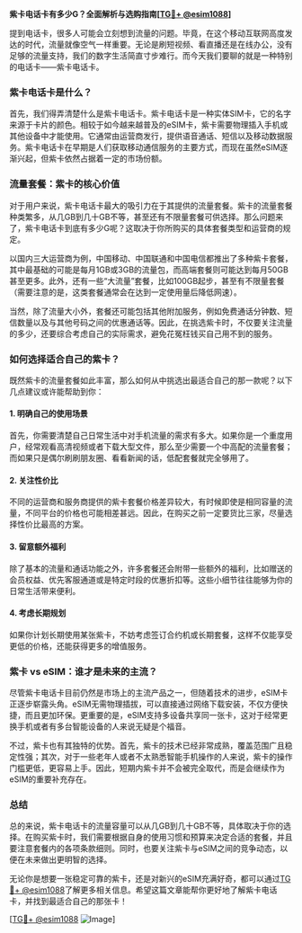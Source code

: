 **紫卡电话卡有多少G？全面解析与选购指南[[TG💪+ @esim1088](https://t.me/s/esim1088)]**

提到电话卡，很多人可能会立刻想到流量的问题。毕竟，在这个移动互联网高度发达的时代，流量就像空气一样重要。无论是刷短视频、看直播还是在线办公，没有足够的流量支持，我们的数字生活简直寸步难行。而今天我们要聊的就是一种特别的电话卡——紫卡电话卡。

### 紫卡电话卡是什么？

首先，我们得弄清楚什么是紫卡电话卡。紫卡电话卡是一种实体SIM卡，它的名字来源于卡片的颜色。相较于如今越来越普及的eSIM卡，紫卡需要物理插入手机或其他设备中才能使用。它通常由运营商发行，提供语音通话、短信以及移动数据服务。紫卡电话卡在早期是人们获取移动通信服务的主要方式，而现在虽然eSIM逐渐兴起，但紫卡依然占据着一定的市场份额。

### 流量套餐：紫卡的核心价值

对于用户来说，紫卡电话卡最大的吸引力在于其提供的流量套餐。紫卡的流量套餐种类繁多，从几GB到几十GB不等，甚至还有不限量套餐可供选择。那么问题来了，紫卡电话卡到底有多少G呢？这取决于你所购买的具体套餐类型和运营商的规定。

以国内三大运营商为例，中国移动、中国联通和中国电信都推出了多种紫卡套餐，其中最基础的可能是每月1GB或3GB的流量包，而高端套餐则可能达到每月50GB甚至更多。此外，还有一些“大流量”套餐，比如100GB起步，甚至有不限量套餐（需要注意的是，这类套餐通常会在达到一定使用量后降低网速）。

当然，除了流量大小外，套餐还可能包括其他附加服务，例如免费通话分钟数、短信数量以及与其他号码之间的优惠通话等。因此，在挑选紫卡时，不仅要关注流量的多少，还要综合考虑自己的实际需求，避免花冤枉钱买自己用不到的服务。

### 如何选择适合自己的紫卡？

既然紫卡的流量套餐如此丰富，那么如何从中挑选出最适合自己的那一款呢？以下几点建议或许能帮助到你：

#### 1. **明确自己的使用场景**
首先，你需要清楚自己日常生活中对手机流量的需求有多大。如果你是一个重度用户，经常观看高清视频或者下载大型文件，那么至少需要一个中高配的流量套餐；而如果只是偶尔刷刷朋友圈、看看新闻的话，低配套餐就完全够用了。

#### 2. **关注性价比**
不同的运营商和服务商提供的紫卡套餐价格差异较大，有时候即使是相同容量的流量，不同平台的价格也可能相差甚远。因此，在购买之前一定要货比三家，尽量选择性价比最高的方案。

#### 3. **留意额外福利**
除了基本的流量和通话功能之外，许多套餐还会附带一些额外的福利，比如赠送的会员权益、优先客服通道或是特定时段的优惠折扣等。这些小细节往往能够为你的日常生活带来便利。

#### 4. **考虑长期规划**
如果你计划长期使用某张紫卡，不妨考虑签订合约机或长期套餐，这样不仅能享受更低的价格，还能获得更多的增值服务。

### 紫卡 vs eSIM：谁才是未来的主流？

尽管紫卡电话卡目前仍然是市场上的主流产品之一，但随着技术的进步，eSIM卡正逐步崭露头角。eSIM无需物理插拔，可以直接通过网络下载安装，不仅方便快捷，而且更加环保。更重要的是，eSIM支持多设备共享同一张卡，这对于经常更换手机或者有多台智能设备的人来说无疑是个福音。

不过，紫卡也有其独特的优势。首先，紫卡的技术已经非常成熟，覆盖范围广且稳定性强；其次，对于一些老年人或者不太熟悉智能手机操作的人来说，紫卡的操作门槛更低，更容易上手。因此，短期内紫卡并不会被完全取代，而是会继续作为eSIM的重要补充存在。

### 总结

总的来说，紫卡电话卡的流量容量可以从几GB到几十GB不等，具体取决于你的选择。在购买紫卡时，我们需要根据自身的使用习惯和预算来决定合适的套餐，并且要注意套餐内的各项条款细则。同时，也要关注紫卡与eSIM之间的竞争动态，以便在未来做出更明智的选择。

无论你是想要一张稳定可靠的紫卡，还是对新兴的eSIM充满好奇，都可以通过[TG💪+ @esim1088](https://t.me/s/esim1088)了解更多相关信息。希望这篇文章能帮你更好地了解紫卡电话卡，并找到最适合自己的那张卡！

[[TG💪+ @esim1088](https://t.me/s/esim1088) ![Image](https://i.postimg.cc/4NQfJmqS/Snipaste-2025-05-13-00-14-12.png)]